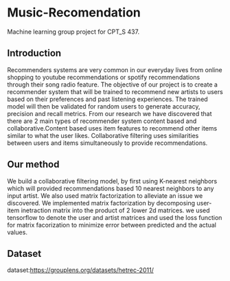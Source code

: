 # Music-Recomendation
Machine learning group project for CPT_S 437.
## Introduction
Recommenders systems are very common in our everyday lives from online shopping to youtube recommendations or spotify recommendations through their song radio feature. 
The objective of our project is to create a recommender system that will be trained to recommend new artists to users based on their preferences and past listening experiences. The trained model will then be validated for random users to generate accuracy, precision and recall metrics.
From our research we have discovered that there are 2 main types of recommender system content based and collaborative.Content based uses item features to recommend other items similar to what the user likes. Collaborative filtering uses similarities between users and items simultaneously to provide recommendations.

## Our method
We build a collaborative filtering model, by first using K-nearest neighbors which will provided recommendations based 10 nearest neighbors to any input artist. We also used matrix factorization to alleviate an issue we discovered. We implemented matrix factorization by decomposing user-item inetraction matrix into the product of 2 lower 2d matrices. we used tensorflow to denote the user and artist matrices and used the loss function for matrix facorization to minimize error between predicted and the actual values.

## Dataset
dataset:https://grouplens.org/datasets/hetrec-2011/
